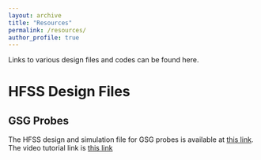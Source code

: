 ```yaml
---
layout: archive
title: "Resources"
permalink: /resources/
author_profile: true
---
```


Links to various design files and codes can be found here. 

# HFSS Design Files

## GSG Probes

The HFSS design and simulation file for GSG probes is available at [this link](https://drive.google.com/file/d/1BsgujbjDn0NSminA7OI0YJImKXI0T-63/view?usp=sharing). The video tutorial link is [this link](https://youtu.be/jEuGXGO-3H8)

